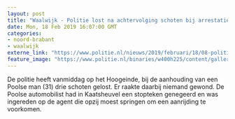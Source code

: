 ```yaml
---
layout: post
title: "Waalwijk - Politie lost na achtervolging schoten bij arrestatie"
date: Mon, 18 Feb 2019 16:07:00 GMT
categories: 
- noord-brabant 
- waalwijk 
externe_link: "https://www.politie.nl/nieuws/2019/februari/18/08-politie-lost-na-achtervolging-schoten-bij-arrestatie.html"
feature_image: "https://www.politie.nl/binaries/w400h225/content/gallery/politie/nieuws/2019/februari/08-zw/waalwijk-schoten.jpg"
---
```


De politie heeft vanmiddag op het Hoogeinde, bij de aanhouding van een Poolse man (31) drie schoten gelost.  Er raakte daarbij niemand gewond.  De Poolse automobilist had in Kaatsheuvel een stopteken genegeerd en was ingereden op de agent die opzij moest springen om een aanrijding te voorkomen.
